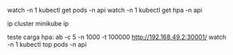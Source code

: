 


watch -n 1 kubectl get pods -n api
watch -n 1 kubectl get hpa  -n api

ip cluster
minikube ip

teste carga hpa:
ab -c 5 -n 1000 -t 100000 http://192.168.49.2:30001/
watch -n 1 kubectl top pods -n api